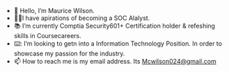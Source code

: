 - 👋 Hello, I’m Maurice Wilson.
-  :man_technologist:I have apirations of becoming a SOC Alalyst.
- :books: I’m currently Comptia Security601+ Certification holder & refeshing skills in Coursecareers. 
- ⌨️: I’m looking to getn into a Information Technology Position. In order to showcase my passion for the industry.
- 📫 How to reach me is my email address. Its Mcwilson024@gmail.com
  

